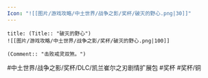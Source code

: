 ```yaml
---
Icon: "![[图片/游戏攻略/中土世界/战争之影/奖杯/破灭的野心.png|30]]"
---
```

```ad-common-bronze-trophy
title: (Title:: "破灭的野心")
![[图片/游戏攻略/中土世界/战争之影/奖杯/破灭的野心.png|100]]

(Comment:: "击败戒灵双煞。")
```

#中土世界/战争之影/奖杯/DLC/凯兰崔尔之刃剧情扩展包 #奖杯 #奖杯/铜
